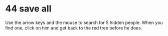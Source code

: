 # 44 save all
Use the arrow keys and the mouse to search for 5 hidden people.
When you find one, click on him and get back to the red tree before he does.
